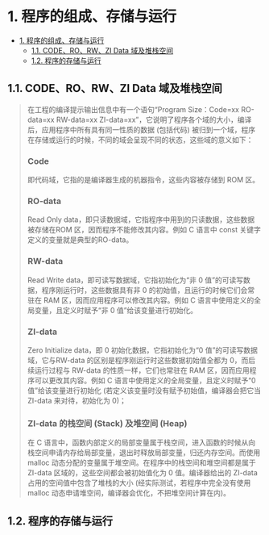 # 1. 程序的组成、存储与运行

- [1. 程序的组成、存储与运行](#1-程序的组成存储与运行)
  - [1.1. CODE、RO、RW、ZI Data 域及堆栈空间](#11-coderorwzi-data-域及堆栈空间)
  - [1.2. 程序的存储与运行](#12-程序的存储与运行)

## 1.1. CODE、RO、RW、ZI Data 域及堆栈空间
> 在工程的编译提示输出信息中有一个语句“Program Size：Code=xx RO-data=xx RW-data=xx ZI-data=xx”，它说明了程序各个域的大小，编译后，应用程序中所有具有同一性质的数据 (包括代码) 被归到一个域，程序在存储或运行的时候，不同的域会呈现不同的状态，这些域的意义如下：
> ### Code
> 即代码域，它指的是编译器生成的机器指令，这些内容被存储到 ROM 区。
>
> ### RO-data
> Read Only data，即只读数据域，它指程序中用到的只读数据，这些数据被存储在ROM 区，因而程序不能修改其内容。例如 C 语言中 const 关键字定义的变量就是典型的RO-data。
>
> ### RW-data
> Read Write data，即可读写数据域，它指初始化为“非 0 值”的可读写数据，程序刚运行时，这些数据具有非 0 的初始值，且运行的时候它们会常驻在 RAM 区，因而应用程序可以修改其内容。例如 C 语言中使用定义的全局变量，且定义时赋予“非 0 值”给该变量进行初始化。
>
> ### ZI-data
> Zero Initialize data，即 0 初始化数据，它指初始化为“0 值”的可读写数据域，它与RW-data 的区别是程序刚运行时这些数据初始值全都为 0，而后续运行过程与 RW-data 的性质一样，它们也常驻在 RAM 区，因而应用程序可以更改其内容。例如 C 语言中使用定义的全局变量，且定义时赋予“0 值”给该变量进行初始化 (若定义该变量时没有赋予初始值，编译器会把它当 ZI-data 来对待，初始化为 0)；
>
> ### ZI-data 的栈空间 (Stack) 及堆空间 (Heap)
> 在 C 语言中，函数内部定义的局部变量属于栈空间，进入函数的时候从向栈空间申请内存给局部变量，退出时释放局部变量，归还内存空间。而使用 malloc 动态分配的变量属于堆空间。在程序中的栈空间和堆空间都是属于ZI-data 区域的，这些空间都会被初始值化为 0 值。编译器给出的 ZI-data 占用的空间值中包含了堆栈的大小 (经实际测试，若程序中完全没有使用 malloc 动态申请堆空间，编译器会优化，不把堆空间计算在内)。

## 1.2. 程序的存储与运行